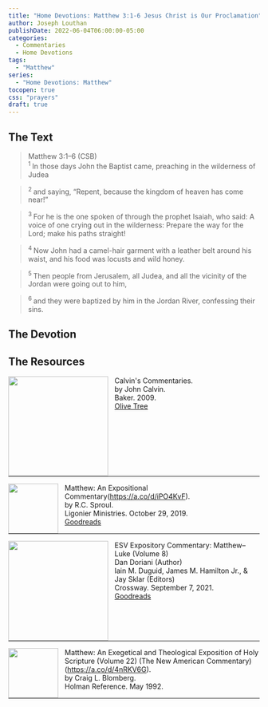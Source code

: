 ```yaml
---
title: "Home Devotions: Matthew 3:1-6 Jesus Christ is Our Proclamation"
author: Joseph Louthan
publishDate: 2022-06-04T06:00:00-05:00
categories:
  - Commentaries
  - Home Devotions
tags:
  - "Matthew"
series:
  - "Home Devotions: Matthew"
tocopen: true
css: "prayers"
draft: true
---
```

## The Text

>Matthew 3:1–6 (CSB)  
><sup> 1 </sup> In those days John the Baptist came, preaching in the wilderness of Judea 

><sup> 2 </sup> and saying, “Repent, because the kingdom of heaven has come near!” 

><sup> 3 </sup> For he is the one spoken of through the prophet Isaiah, who said: A voice of one crying out in the wilderness: Prepare the way for the Lord; make his paths straight! 

><sup> 4 </sup> Now John had a camel-hair garment with a leather belt around his waist, and his food was locusts and wild honey. 

><sup> 5 </sup> Then people from Jerusalem, all Judea, and all the vicinity of the Jordan were going out to him, 

><sup> 6 </sup> and they were baptized by him in the Jordan River, confessing their sins.

## The Devotion




## The Resources

<p style="clear:both;">

<img src="/images/resources/commentary-calvin-set.png" align="left" width="200" style="padding-right: 10px" />Calvin's Commentaries.  
by John Calvin.  
Baker. 2009.  
[Olive Tree](https://www.olivetree.com/store/product.php?productid=17517)

<p style="clear:both;">

---

<img src="/images/resources/commentary-matthew-sproul.jpg" align="left" width="100" style="padding-right: 10px" />Matthew: An Expositional Commentary(https://a.co/d/iPO4KvF).  
by R.C. Sproul.  
Ligonier Ministries. October 29, 2019.  
[Goodreads](https://www.goodreads.com/book/show/14453116-matthew?ac=1&from_search=true&qid=1gLpP1i9jq&rank=1)

<p style="clear:both;">

---

<img src="/images/resources/commentary-esv-expository-set.jpg" align="left" width="200" style="padding-right: 10px" />ESV Expository Commentary: Matthew–Luke (Volume 8)  
Dan Doriani (Author)  
Iain M. Duguid, James M. Hamilton Jr., & Jay Sklar (Editors)  
Crossway. September 7, 2021.  
[Goodreads](https://www.goodreads.com/book/show/50611048-esv-expository-commentary-volume-8?ac=1&from_search=true&qid=KXgplk0Joa&rank=1)

<p style="clear:both;">

---

<img src="/images/resources/commentary-matthew-nac-blomberg.jpg" align="left" width="100" style="padding-right: 10px" />Matthew: An Exegetical and Theological Exposition of Holy Scripture (Volume 22) (The New American Commentary)(https://a.co/d/4nRKV6G).  
by Craig L. Blomberg.  
Holman Reference. May 1992.

<p style="clear:both;">

---



